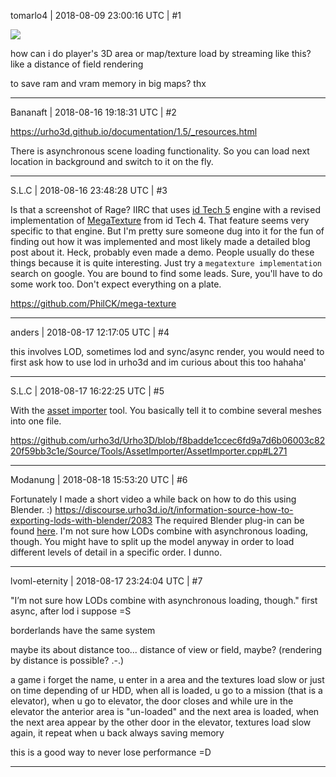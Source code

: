 tomarlo4 | 2018-08-09 23:00:16 UTC | #1

<img src='//cdck-file-uploads-global.s3.dualstack.us-west-2.amazonaws.com/standard17/uploads/urho3d/original/2X/1/1060eb2a7e849a5893c7f861a6daf4071bfc6f46.jpeg'>

how can i do player's 3D area or map/texture load by streaming like this? like a distance of field rendering

to save ram and vram memory in big maps?
thx

-------------------------

Bananaft | 2018-08-16 19:18:31 UTC | #2

https://urho3d.github.io/documentation/1.5/_resources.html

There is asynchronous scene loading functionality. So you can load next location in background and switch to it on the fly.

-------------------------

S.L.C | 2018-08-16 23:48:28 UTC | #3

Is that a screenshot of Rage? IIRC that uses [id Tech 5](https://en.wikipedia.org/wiki/Id_Tech_5) engine with a revised implementation of [MegaTexture](https://en.wikipedia.org/wiki/Id_Tech_4#MegaTexture_rendering_technology) from id Tech 4. That feature seems very specific to that engine. But I'm pretty sure someone dug into it for the fun of finding out how it was implemented and most likely made a detailed blog post about it. Heck, probably even made a demo. People usually do these things because it is quite interesting. Just try a `megatexture implementation` search on google. You are bound to find some leads. Sure, you'll have to do some work too. Don't expect everything on a plate.

https://github.com/PhilCK/mega-texture

-------------------------

anders | 2018-08-17 12:17:05 UTC | #4

this involves LOD, sometimes lod and sync/async render, you would need to first ask how to use lod in urho3d and im curious about this too hahaha'

-------------------------

S.L.C | 2018-08-17 16:22:25 UTC | #5

With the [asset importer](https://urho3d.github.io/documentation/HEAD/_tools.html) tool. You basically tell it to combine several meshes into one file.

https://github.com/urho3d/Urho3D/blob/f8badde1ccec6fd9a7d6b06003c8220f59bb3c1e/Source/Tools/AssetImporter/AssetImporter.cpp#L271

-------------------------

Modanung | 2018-08-18 15:53:20 UTC | #6

Fortunately I made a short video a while back on how to do this using Blender. :)
https://discourse.urho3d.io/t/information-source-how-to-exporting-lods-with-blender/2083
The required Blender plug-in can be found [here](https://github.com/reattiva/Urho3D-Blender). I'm not sure how LODs combine with asynchronous loading, though. You might have to split up the model anyway in order to load different levels of detail in a specific order. I dunno.

-------------------------

lvoml-eternity | 2018-08-17 23:24:04 UTC | #7

"I’m not sure how LODs combine with asynchronous loading, though."
first async, after lod i suppose =S

borderlands have the same system

maybe its about distance too... distance of view or field, maybe?
(rendering by distance is possible? .-.)

a game i forget the name, u enter in a area and the textures load slow or just on time depending of ur HDD, when all is loaded, u go to a mission (that is a elevator), when u go to elevator, the door closes and while ure in the elevator the anterior area is "un-loaded" and the next area is loaded, when the next area appear by the other door in the elevator, textures load slow again, it repeat when u back
always saving memory

this is a good way to never lose performance =D

-------------------------

